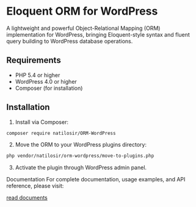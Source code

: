 # Eloquent ORM for WordPress

A lightweight and powerful Object-Relational Mapping (ORM) implementation for WordPress, bringing Eloquent-style syntax
and fluent query building to WordPress database operations.

## Requirements

- PHP 5.4 or higher
- WordPress 4.0 or higher
- Composer (for installation)

## Installation

1. Install via Composer:

```bash
composer require natilosir/ORM-WordPress
```

2. Move the ORM to your WordPress plugins directory:

```bash
php vendor/natilosir/orm-wordpress/move-to-plugins.php
```

3. Activate the plugin through WordPress admin panel.

Documentation
For complete documentation, usage examples, and API reference, please visit:

[read documents](https://github.com/natilosir/orm)